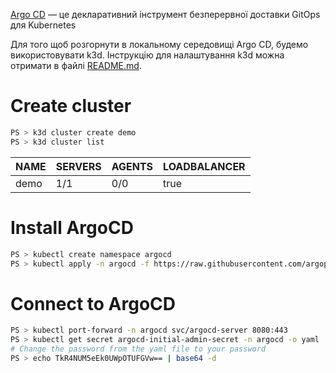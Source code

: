 <a href="https://argo-cd.readthedocs.io/en/stable/">Argo CD</a> — це декларативний інструмент безперервної доставки GitOps для Kubernetes

Для того щоб розгорнути в локальному середовищі Argo CD, будемо використовувати k3d.
Інструкцію для налаштування k3d можна отримати в файлі <a href="https://github.com/AlbertRipak/AsciiArtify.git">README.md</a>.

# Create cluster
```bash
PS > k3d cluster create demo
PS > k3d cluster list
```

| NAME | SERVERS | AGENTS | LOADBALANCER |
|------|---------|--------|--------------|
| demo | 1/1     | 0/0    | true         |
# Install ArgoCD
```bash
PS > kubectl create namespace argocd
PS > kubectl apply -n argocd -f https://raw.githubusercontent.com/argoproj/argo-cd/stable/manifests/install.yaml
```
# Connect to ArgoCD
```bash
PS > kubectl port-forward -n argocd svc/argocd-server 8080:443
PS > kubectl get secret argocd-initial-admin-secret -n argocd -o yaml
# Change the password from the yaml file to your password
PS > echo TkR4NUM5eEk0UWpOTUFGVw== | base64 -d
```